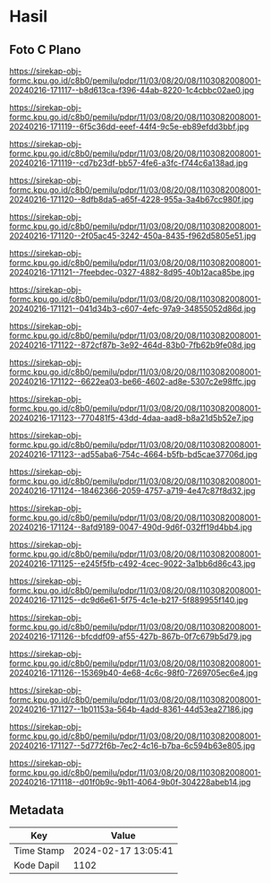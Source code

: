 # Hasil

## Foto C Plano

https://sirekap-obj-formc.kpu.go.id/c8b0/pemilu/pdpr/11/03/08/20/08/1103082008001-20240216-171117--b8d613ca-f396-44ab-8220-1c4cbbc02ae0.jpg

https://sirekap-obj-formc.kpu.go.id/c8b0/pemilu/pdpr/11/03/08/20/08/1103082008001-20240216-171119--6f5c36dd-eeef-44f4-9c5e-eb89efdd3bbf.jpg

https://sirekap-obj-formc.kpu.go.id/c8b0/pemilu/pdpr/11/03/08/20/08/1103082008001-20240216-171119--cd7b23df-bb57-4fe6-a3fc-f744c6a138ad.jpg

https://sirekap-obj-formc.kpu.go.id/c8b0/pemilu/pdpr/11/03/08/20/08/1103082008001-20240216-171120--8dfb8da5-a65f-4228-955a-3a4b67cc980f.jpg

https://sirekap-obj-formc.kpu.go.id/c8b0/pemilu/pdpr/11/03/08/20/08/1103082008001-20240216-171120--2f05ac45-3242-450a-8435-f962d5805e51.jpg

https://sirekap-obj-formc.kpu.go.id/c8b0/pemilu/pdpr/11/03/08/20/08/1103082008001-20240216-171121--7feebdec-0327-4882-8d95-40b12aca85be.jpg

https://sirekap-obj-formc.kpu.go.id/c8b0/pemilu/pdpr/11/03/08/20/08/1103082008001-20240216-171121--041d34b3-c607-4efc-97a9-34855052d86d.jpg

https://sirekap-obj-formc.kpu.go.id/c8b0/pemilu/pdpr/11/03/08/20/08/1103082008001-20240216-171122--872cf87b-3e92-464d-83b0-7fb62b9fe08d.jpg

https://sirekap-obj-formc.kpu.go.id/c8b0/pemilu/pdpr/11/03/08/20/08/1103082008001-20240216-171122--6622ea03-be66-4602-ad8e-5307c2e98ffc.jpg

https://sirekap-obj-formc.kpu.go.id/c8b0/pemilu/pdpr/11/03/08/20/08/1103082008001-20240216-171123--770481f5-43dd-4daa-aad8-b8a21d5b52e7.jpg

https://sirekap-obj-formc.kpu.go.id/c8b0/pemilu/pdpr/11/03/08/20/08/1103082008001-20240216-171123--ad55aba6-754c-4664-b5fb-bd5cae37706d.jpg

https://sirekap-obj-formc.kpu.go.id/c8b0/pemilu/pdpr/11/03/08/20/08/1103082008001-20240216-171124--18462366-2059-4757-a719-4e47c87f8d32.jpg

https://sirekap-obj-formc.kpu.go.id/c8b0/pemilu/pdpr/11/03/08/20/08/1103082008001-20240216-171124--8afd9189-0047-490d-9d6f-032ff19d4bb4.jpg

https://sirekap-obj-formc.kpu.go.id/c8b0/pemilu/pdpr/11/03/08/20/08/1103082008001-20240216-171125--e245f5fb-c492-4cec-9022-3a1bb6d86c43.jpg

https://sirekap-obj-formc.kpu.go.id/c8b0/pemilu/pdpr/11/03/08/20/08/1103082008001-20240216-171125--dc9d6e61-5f75-4c1e-b217-5f889955f140.jpg

https://sirekap-obj-formc.kpu.go.id/c8b0/pemilu/pdpr/11/03/08/20/08/1103082008001-20240216-171126--bfcddf09-af55-427b-867b-0f7c679b5d79.jpg

https://sirekap-obj-formc.kpu.go.id/c8b0/pemilu/pdpr/11/03/08/20/08/1103082008001-20240216-171126--15369b40-4e68-4c6c-98f0-7269705ec6e4.jpg

https://sirekap-obj-formc.kpu.go.id/c8b0/pemilu/pdpr/11/03/08/20/08/1103082008001-20240216-171127--1b01153a-564b-4add-8361-44d53ea27186.jpg

https://sirekap-obj-formc.kpu.go.id/c8b0/pemilu/pdpr/11/03/08/20/08/1103082008001-20240216-171127--5d772f6b-7ec2-4c16-b7ba-6c594b63e805.jpg

https://sirekap-obj-formc.kpu.go.id/c8b0/pemilu/pdpr/11/03/08/20/08/1103082008001-20240216-171118--d01f0b9c-9b11-4064-9b0f-304228abeb14.jpg


## Metadata

| Key        | Value               |
| ---------- | ------------------- |
| Time Stamp | 2024-02-17 13:05:41 |
| Kode Dapil | 1102                |




